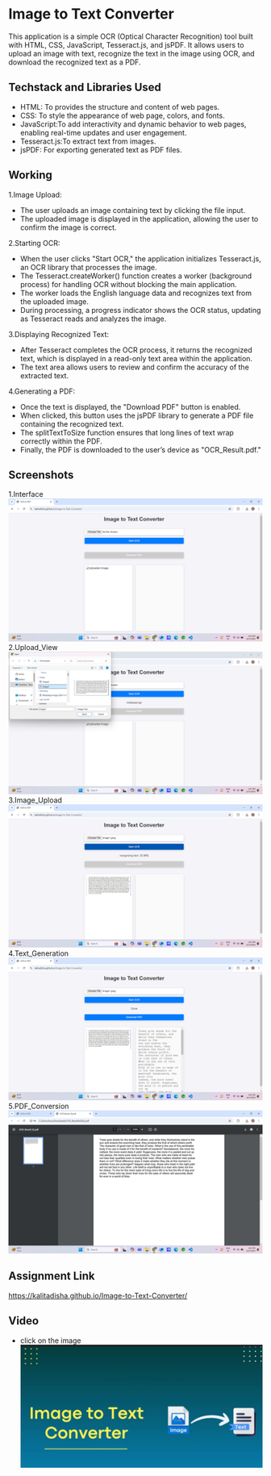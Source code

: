 # Image to Text Converter
This application is a simple OCR (Optical Character Recognition) tool built with HTML, CSS, JavaScript, Tesseract.js, and jsPDF. It allows users to upload an image with text, recognize the text in the image using OCR, and download the recognized text as a PDF.

## Techstack and Libraries Used
- HTML: To provides the structure and content of web pages.
- CSS: To style the appearance of web page, colors, and fonts.
- JavaScript:To add interactivity and dynamic behavior to web pages, enabling real-time updates and user engagement.
- Tesseract.js:To extract text from images.
- jsPDF: For exporting generated text as PDF files.
## Working
 1.Image Upload:
- The user uploads an image containing text by clicking the file input.
- The uploaded image is displayed in the application, allowing the user to confirm the image is correct.

 2.Starting OCR:
- When the user clicks "Start OCR," the application initializes Tesseract.js, an OCR library that processes the image.
- The Tesseract.createWorker() function creates a worker (background process) for handling OCR without blocking the main application.
- The worker loads the English language data and recognizes text from the uploaded image.
- During processing, a progress indicator shows the OCR status, updating as Tesseract reads and analyzes the image.

 3.Displaying Recognized Text:
- After Tesseract completes the OCR process, it returns the recognized text, which is displayed in a read-only text area within the application.
- The text area allows users to review and confirm the accuracy of the extracted text.

 4.Generating a PDF:
- Once the text is displayed, the "Download PDF" button is enabled.
- When clicked, this button uses the jsPDF library to generate a PDF file containing the recognized text.
- The splitTextToSize function ensures that long lines of text wrap correctly within the PDF.
- Finally, the PDF is downloaded to the user’s device as "OCR_Result.pdf."

## Screenshots
1.Interface ![Interface](https://github.com/kalitadisha/Image-to-Text-Converter/blob/main/Image1.png)
2.Upload_View ![Upload_View](https://github.com/kalitadisha/Image-to-Text-Converter/blob/main/Image2.png)
3.Image_Upload![Image_Upload](https://github.com/kalitadisha/Image-to-Text-Converter/blob/main/Image3.png)
4.Text_Generation ![Text_Generation](https://github.com/kalitadisha/Image-to-Text-Converter/blob/main/Image4.png)
5.PDF_Conversion ![PDF_Conversion](https://github.com/kalitadisha/Image-to-Text-Converter/blob/main/Image5.png)
## Assignment Link
https://kalitadisha.github.io/Image-to-Text-Converter/
## Video
- click on the image
[![Project Preview](https://github.com/kalitadisha/Image-to-Text-Converter/blob/main/Image6.jpeg)](https://youtu.be/DEfwOMfpRNw)

